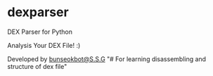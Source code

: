 # dexparser
DEX Parser for Python

Analysis Your DEX File! :)

Developed by bunseokbot@S.S.G
"# For learning disassembling and structure of dex file" 
